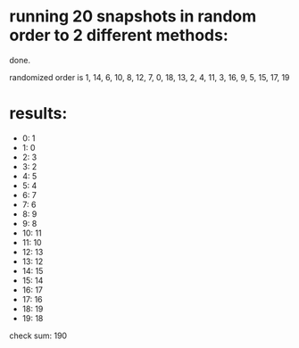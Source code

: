 # running 20 snapshots in random order to 2 different methods:

done.

randomized order is 1, 14, 6, 10, 8, 12, 7, 0, 18, 13, 2, 4, 11, 3, 16, 9, 5, 15, 17, 19

# results:

 * 0: 1
 * 1: 0
 * 2: 3
 * 3: 2
 * 4: 5
 * 5: 4
 * 6: 7
 * 7: 6
 * 8: 9
 * 9: 8
 * 10: 11
 * 11: 10
 * 12: 13
 * 13: 12
 * 14: 15
 * 15: 14
 * 16: 17
 * 17: 16
 * 18: 19
 * 19: 18

check sum: 190
